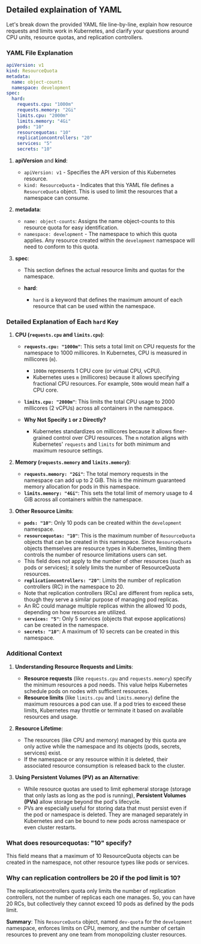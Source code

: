 ## Detailed explaination of YAML
Let's break down the provided YAML file line-by-line, explain how resource requests and limits work in Kubernetes, and clarify your questions around CPU units, resource quotas, and replication controllers.

### YAML File Explanation

```yaml
apiVersion: v1
kind: ResourceQuota
metadata:
  name: object-counts
  namespace: development
spec:
  hard:
    requests.cpu: "1000m"
    requests.memory: "2Gi"
    limits.cpu: "2000m"
    limits.memory: "4Gi"
    pods: "10"
    resourcequotas: "10"
    replicationcontrollers: "20"
    services: "5"
    secrets: "10"
```

1. **apiVersion** and **kind**:
   - `apiVersion: v1` - Specifies the API version of this Kubernetes resource.
   - `kind: ResourceQuota` - Indicates that this YAML file defines a `ResourceQuota` object. This is used to limit the resources that a namespace can consume.

2. **metadata**:
   - `name: object-counts`: Assigns the name object-counts to this resource quota for easy identification.
   - `namespace: development` - The namespace to which this quota applies. Any resource created within the `development` namespace will need to conform to this quota.

3. **spec**:
   - This section defines the actual resource limits and quotas for the namespace.

   - **hard**:
     - `hard` is a keyword that defines the maximum amount of each resource that can be used within the namespace.

### Detailed Explanation of Each `hard` Key

1. **CPU (`requests.cpu` and `limits.cpu`)**:
   - **`requests.cpu: "1000m"`**: This sets a total limit on CPU requests for the namespace to 1000 millicores. In Kubernetes, CPU is measured in millicores (`m`). 
     - `1000m` represents 1 CPU core (or virtual CPU, vCPU).
     - Kubernetes uses `m` (millicores) because it allows specifying fractional CPU resources. For example, `500m` would mean half a CPU core.
   - **`limits.cpu: "2000m"`**: This limits the total CPU usage to 2000 millicores (2 vCPUs) across all containers in the namespace.

   - **Why Not Specify `1` or `2` Directly?**
     - Kubernetes standardizes on millicores because it allows finer-grained control over CPU resources. The `m` notation aligns with Kubernetes' `requests` and `limits` for both minimum and maximum resource settings.

2. **Memory (`requests.memory` and `limits.memory`)**:
   - **`requests.memory: "2Gi"`**: The total memory requests in the namespace can add up to 2 GiB. This is the minimum guaranteed memory allocation for pods in this namespace.
   - **`limits.memory: "4Gi"`**: This sets the total limit of memory usage to 4 GiB across all containers within the namespace.

3. **Other Resource Limits**:
   - **`pods: "10"`**: Only 10 pods can be created within the `development` namespace.
   - **`resourcequotas: "10"`**: This is the maximum number of `ResourceQuota` objects that can be created in this namespace. Since `ResourceQuota` objects themselves are resource types in Kubernetes, limiting them controls the number of resource limitations users can set.
   - This field does not apply to the number of other resources (such as pods or services); it solely limits the number of ResourceQuota resources.
   - **`replicationcontrollers: "20"`**: Limits the number of replication controllers (RC) in the namespace to 20. 
   - Note that replication controllers (RCs) are different from replica sets, though they serve a similar purpose of managing pod replicas. 
   - An RC could manage multiple replicas within the allowed 10 pods, depending on how resources are utilized.
   - **`services: "5"`**: Only 5 services (objects that expose applications) can be created in the namespace.
   - **`secrets: "10"`**: A maximum of 10 secrets can be created in this namespace.

### Additional Context

1. **Understanding Resource Requests and Limits**:
   - **Resource requests** (like `requests.cpu` and `requests.memory`) specify the minimum resources a pod needs. This value helps Kubernetes schedule pods on nodes with sufficient resources.
   - **Resource limits** (like `limits.cpu` and `limits.memory`) define the maximum resources a pod can use. If a pod tries to exceed these limits, Kubernetes may throttle or terminate it based on available resources and usage.

2. **Resource Lifetime**:
   - The resources (like CPU and memory) managed by this quota are only active while the namespace and its objects (pods, secrets, services) exist.
   - If the namespace or any resource within it is deleted, their associated resource consumption is released back to the cluster.

3. **Using Persistent Volumes (PV) as an Alternative**:
   - While resource quotas are used to limit ephemeral storage (storage that only lasts as long as the pod is running), **Persistent Volumes (PVs)** allow storage beyond the pod's lifecycle.
   - PVs are especially useful for storing data that must persist even if the pod or namespace is deleted. They are managed separately in Kubernetes and can be bound to new pods across namespace or even cluster restarts.

### What does resourcequotas: "10" specify?

This field means that a maximum of 10 ResourceQuota objects can be created in the namespace, not other resource types like pods or services.

### Why can replication controllers be 20 if the pod limit is 10?

The replicationcontrollers quota only limits the number of replication controllers, not the number of replicas each one manages. So, you can have 20 RCs, but collectively they cannot exceed 10 pods as defined by the pods limit.

**Summary**:
This `ResourceQuota` object, named `dev-quota` for the `development` namespace, enforces limits on CPU, memory, and the number of certain resources to prevent any one team from monopolizing cluster resources.